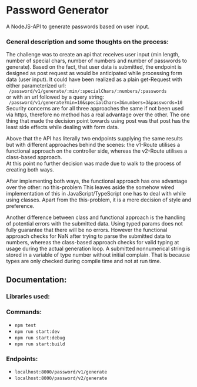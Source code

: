 # Password Generator  
A NodeJS-API to generate passwords based on user input.

### General description and some thoughts on the process:  
The challenge was to create an api that receives user input 
(min length, number of special chars, number of numbers and number of passwords to generate).
Based on the fact, that user data is submitted, the endpoint is designed as post request as 
would be anticipated while processing form data (user input). It could have been realized as a 
plain get-Request with either parameterized url:  
``` /password/v1/generate/:min/:specialChars/:numbers/:passwords```  
or with an url followed by a query string:  
``` /password/v1/generate?min=10&specialChars=3&numbers=3&passwords=10```  
Security concerns are for all three approaches the same if not been used via https, therefore
no method has a real advantage over the other. The one thing that made the decision point towards 
using post was that post has the least side effects while dealing with form data.

Above that the API has literally two endpoints supplying the same results but with different 
approaches behind the scenes: the v1-Route utilises a functional approach on the controller side, 
whereas the v2-Route utilises a class-based approach.  
At this point no further decision was made due to walk to the process of creating both ways.  

After implementing both ways, the functional approach has one advantage over the other: no this-problem 
This leaves aside the somehow wired implementation of this in JavaScript/TypeScript one has to 
deal with while using classes. Apart from the this-problem, it is a mere decision of style and preference.

Another difference between class and functional approach is the handling of potential errors
with the submitted data. Using typed params does not fully guarantee that there will be no errors. 
However the functional approach checks for NaN after trying to parse the submitted data to numbers,
whereas the class-based approach checks for valid typing at usage during the actual generation loop. 
A submitted nonnumerical string is stored in a variable of type number without initial complain. 
That is because types are only checked during compile time and not at run time.

## Documentation:
### Libraries used:

### Commands:
* ```npm test```
* ```npm run start:dev```
* ```npm run start:debug```
* ```npm run start:build```

### Endpoints:
* ```localhost:8000/password/v1/generate```
* ```localhost:8000/password/v2/generate```
